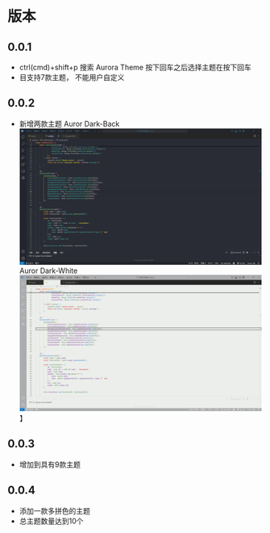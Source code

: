# 版本

## 0.0.1 
- ctrl(cmd)+shift+p 搜索  Aurora Theme 按下回车之后选择主题在按下回车
- 目支持7款主题， 不能用户自定义


## 0.0.2 
- 新增两款主题
Auror Dark-Back
![image](images/Auror%20Dark-Back.jpg)
Auror Dark-White
![image](images/Auror%20Dark-White.jpg)】


## 0.0.3 
- 增加到具有9款主题

## 0.0.4 
- 添加一款多拼色的主题
- 总主题数量达到10个